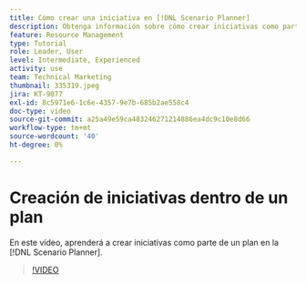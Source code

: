 ```yaml
---
title: Cómo crear una iniciativa en [!DNL Scenario Planner]
description: Obtenga información sobre cómo crear iniciativas como parte de un plan en [!DNL Scenario Planner].
feature: Resource Management
type: Tutorial
role: Leader, User
level: Intermediate, Experienced
activity: use
team: Technical Marketing
thumbnail: 335319.jpeg
jira: KT-9077
exl-id: 8c5971e6-1c6e-4357-9e7b-685b2ae558c4
doc-type: video
source-git-commit: a25a49e59ca483246271214886ea4dc9c10e8d66
workflow-type: tm+mt
source-wordcount: '40'
ht-degree: 0%

---
```


# Creación de iniciativas dentro de un plan

En este vídeo, aprenderá a crear iniciativas como parte de un plan en la [!DNL Scenario Planner].

>[!VIDEO](https://video.tv.adobe.com/v/335319/?quality=12&learn=on)
